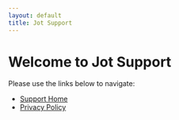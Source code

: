 ```yaml
---
layout: default
title: Jot Support
---
```


# Welcome to Jot Support

Please use the links below to navigate:

- [Support Home](README.html)
- [Privacy Policy](privacy-policy.html)
